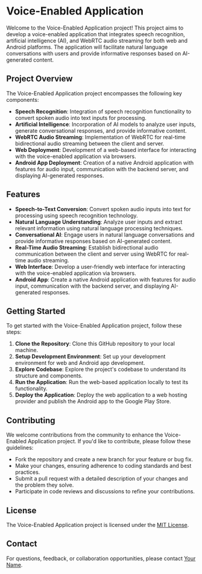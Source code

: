 # Voice-Enabled Application

Welcome to the Voice-Enabled Application project! This project aims to develop a voice-enabled application that integrates speech recognition, artificial intelligence (AI), and WebRTC audio streaming for both web and Android platforms. The application will facilitate natural language conversations with users and provide informative responses based on AI-generated content.

## Project Overview

The Voice-Enabled Application project encompasses the following key components:

- **Speech Recognition**: Integration of speech recognition functionality to convert spoken audio into text inputs for processing.
- **Artificial Intelligence**: Incorporation of AI models to analyze user inputs, generate conversational responses, and provide informative content.
- **WebRTC Audio Streaming**: Implementation of WebRTC for real-time bidirectional audio streaming between the client and server.
- **Web Deployment**: Development of a web-based interface for interacting with the voice-enabled application via browsers.
- **Android App Deployment**: Creation of a native Android application with features for audio input, communication with the backend server, and displaying AI-generated responses.

## Features

- **Speech-to-Text Conversion**: Convert spoken audio inputs into text for processing using speech recognition technology.
- **Natural Language Understanding**: Analyze user inputs and extract relevant information using natural language processing techniques.
- **Conversational AI**: Engage users in natural language conversations and provide informative responses based on AI-generated content.
- **Real-Time Audio Streaming**: Establish bidirectional audio communication between the client and server using WebRTC for real-time audio streaming.
- **Web Interface**: Develop a user-friendly web interface for interacting with the voice-enabled application via browsers.
- **Android App**: Create a native Android application with features for audio input, communication with the backend server, and displaying AI-generated responses.

## Getting Started

To get started with the Voice-Enabled Application project, follow these steps:

1. **Clone the Repository**: Clone this GitHub repository to your local machine.
2. **Setup Development Environment**: Set up your development environment for web and Android app development.
3. **Explore Codebase**: Explore the project's codebase to understand its structure and components.
4. **Run the Application**: Run the web-based application locally to test its functionality.
5. **Deploy the Application**: Deploy the web application to a web hosting provider and publish the Android app to the Google Play Store.

## Contributing

We welcome contributions from the community to enhance the Voice-Enabled Application project. If you'd like to contribute, please follow these guidelines:

- Fork the repository and create a new branch for your feature or bug fix.
- Make your changes, ensuring adherence to coding standards and best practices.
- Submit a pull request with a detailed description of your changes and the problem they solve.
- Participate in code reviews and discussions to refine your contributions.

## License

The Voice-Enabled Application project is licensed under the [MIT License](LICENSE).

## Contact

For questions, feedback, or collaboration opportunities, please contact [Your Name](mailto:your.email@example.com).

